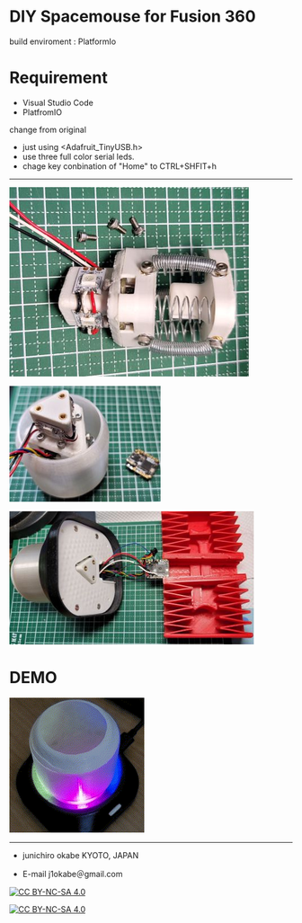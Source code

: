 # DIY Spacemouse for Fusion 360
build enviroment : PlatformIo


# Requirement
* Visual Studio Code
* PlatfromIO


change from original
- just using <Adafruit_TinyUSB.h>
- use three full color serial leds.
- chage key conbination of "Home" to CTRL+SHFIT+h

---
![stem](Images/stem.jpg "stem")

![knob](Images/knob.jpg "knob")

![wire_soldering](Images/wire_soldering.jpg "wire_soldering")

# DEMO
![idleing rainbow](Images/idleing_color.gif "rainbow")

---
* junichiro okabe  KYOTO, JAPAN 

* E-mail j1okabe＠gmail.com


[![CC BY-NC-SA 4.0][cc-by-nc-sa-shield]][cc-by-nc-sa]

[![CC BY-NC-SA 4.0][cc-by-nc-sa-image]][cc-by-nc-sa]

[cc-by-nc-sa]: http://creativecommons.org/licenses/by-nc-sa/4.0/
[cc-by-nc-sa-image]: https://licensebuttons.net/l/by-nc-sa/4.0/88x31.png
[cc-by-nc-sa-shield]: https://img.shields.io/badge/License-CC%20BY--NC--SA%204.0-lightgrey.svg
